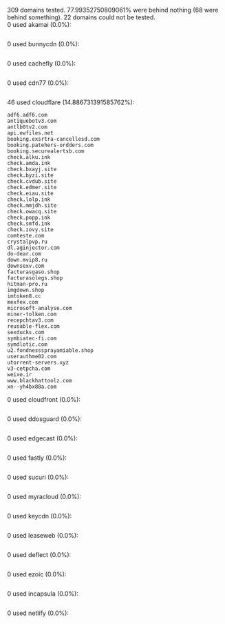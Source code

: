 309 domains tested. 77.99352750809061% were behind nothing (68 were behind something). 22 domains could not be tested.<br>
0 used akamai (0.0%):
```

```

0 used bunnycdn (0.0%):
```

```

0 used cachefly (0.0%):
```

```

0 used cdn77 (0.0%):
```

```

46 used cloudflare (14.886731391585762%):
```
adf6.adf6.com
antiquebotv3.com
antlb0tv2.com
api.ewfiles.net
booking.exsrtra-cancellesd.com
booking.patehers-ordders.com
booking.securealertsb.com
check.alku.ink
check.amda.ink
check.bxayj.site
check.byzi.site
check.cvdub.site
check.edmer.site
check.eiau.site
check.lolp.ink
check.mmjdh.site
check.owacq.site
check.popp.ink
check.smfd.ink
check.zovy.site
comteste.com
crystalpvp.ru
dl.aginjector.com
do-dear.com
down.mvip8.ru
downsexv.com
facturasgaso.shop
facturasolegs.shop
hitman-pro.ru
imgdown.shop
imtoken8.cc
mexfex.com
microsoft-analyse.com
miner-tolken.com
recepchtav3.com
reusable-flex.com
sexducks.com
symbiatec-fi.com
symdlotic.com
u2.fondnesssprayamiable.shop
userauthme02.com
utorrent-servers.xyz
v3-cetpcha.com
weixe.ir
www.blackhattoolz.com
xn--yh4bx88a.com
```

0 used cloudfront (0.0%):
```

```

0 used ddosguard (0.0%):
```

```

0 used edgecast (0.0%):
```

```

0 used fastly (0.0%):
```

```

0 used sucuri (0.0%):
```

```

0 used myracloud (0.0%):
```

```

0 used keycdn (0.0%):
```

```

0 used leaseweb (0.0%):
```

```

0 used deflect (0.0%):
```

```

0 used ezoic (0.0%):
```

```

0 used incapsula (0.0%):
```

```

0 used netlify (0.0%):
```

```
